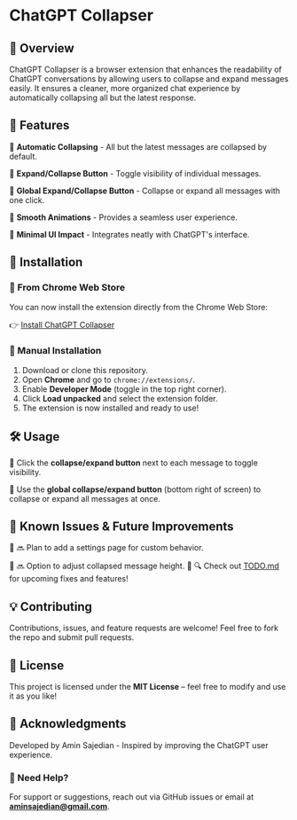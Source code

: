 # ChatGPT Collapser

## 📌 Overview
ChatGPT Collapser is a browser extension that enhances the readability of ChatGPT conversations by allowing users to collapse and expand messages easily. It ensures a cleaner, more organized chat experience by automatically collapsing all but the latest response.

## 🚀 Features
🔹 **Automatic Collapsing** - All but the latest messages are collapsed by default.

🔹 **Expand/Collapse Button** - Toggle visibility of individual messages.

🔹 **Global Expand/Collapse Button** - Collapse or expand all messages with one click.

🔹 **Smooth Animations** - Provides a seamless user experience.

🔹 **Minimal UI Impact** - Integrates neatly with ChatGPT's interface.

## 📂 Installation
### 🔹 From Chrome Web Store
You can now install the extension directly from the Chrome Web Store:

👉 [Install ChatGPT Collapser](https://chromewebstore.google.com/detail/chatgpt-collapser/hjbglkiekaffnakephlkikchbfacdchb)

### 🔹 Manual Installation
1. Download or clone this repository.
2. Open **Chrome** and go to `chrome://extensions/`.
3. Enable **Developer Mode** (toggle in the top right corner).
4. Click **Load unpacked** and select the extension folder.
5. The extension is now installed and ready to use!

## 🛠️ Usage
🔹 Click the **collapse/expand button** next to each message to toggle visibility.

🔹 Use the **global collapse/expand button** (bottom right of screen) to collapse or expand all messages at once.

## 📝 Known Issues & Future Improvements
🔹 🔜 Plan to add a settings page for custom behavior.

🔹 🔜 Option to adjust collapsed message height.
🔹 🔍 Check out [TODO.md](TODO.md) for upcoming fixes and features!

## 💡 Contributing
Contributions, issues, and feature requests are welcome! Feel free to fork the repo and submit pull requests.

## 📜 License
This project is licensed under the **MIT License** – feel free to modify and use it as you like!

## 🙌 Acknowledgments
Developed by Amin Sajedian - Inspired by improving the ChatGPT user experience.

### 📧 Need Help?
For support or suggestions, reach out via GitHub issues or email at **aminsajedian@gmail.com**.